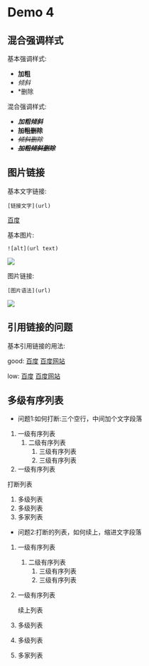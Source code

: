 # Demo 4

## 混合强调样式

基本强调样式:

- **加粗**
- *倾斜*
- *删除

混合强调样式:

- ***加粗倾斜***
- **~~加粗删除~~**
- *~~倾斜删除~~*
- ***~~加粗倾斜删除~~***

## 图片链接

基本文字链接:

	[链接文字](url)
	
[百度](http://www.baidu.com)

基本图片:
	
	![alt](url text)
	
![](https://www.baidu.com/img/bd_logo1.png?where=super)

图片链接:

	[图片语法](url)
	
[![][baidu_logo]][baidu]


## 引用链接的问题

基本引用链接的用法:

good:
[百度][baidu]
[百度网站][baidu]

low:
[百度]
[百度网站]

## 多级有序列表

- 问题1:如何打断:三个空行，中间加个文字段落
1. 一级有序列表
	1. 二级有序列表  
		1. 三级有序列表
		2. 三级有序列表
2. 一级有序列表

打断列表

1. 多级列表
2. 多级列表
3. 多家列表
- 问题2:打断的列表，如何续上，缩进文字段落
1. 一级有序列表
	1. 二级有序列表  
		1. 三级有序列表
		2. 三级有序列表
2. 一级有序列表

	续上列表

1. 多级列表
2. 多级列表
3. 多家列表



 

<!-- 以下是本文中的链接 -->
[baidu]:http://www.baidu.com
[baidu_logo]: https://www.baidu.com/img/bd_logo1.png?where=super
[百度]: http://www.baidu.com
[百度网站]: http://www.baidu.com






